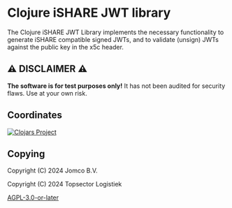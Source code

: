 <!--
SPDX-FileCopyrightText: 2024 Jomco B.V.
SPDX-FileCopyrightText: 2024 Topsector Logistiek
SPDX-FileContributor: Joost Diepenmaat <joost@jomco.nl>
SPDX-FileContributor: Remco van 't Veer <remco@jomco.nl>

SPDX-License-Identifier: AGPL-3.0-or-later
-->

# Clojure iSHARE JWT library

The Clojure iSHARE JWT Library implements the necessary functionality
to generate iSHARE compatible signed JWTs, and to validate (unsign)
JWTs against the public key in the x5c header.

## ⚠ DISCLAIMER ⚠

**The software is for test purposes only!**  It has not been audited
for security flaws.  Use at your own risk.

## Coordinates

[![Clojars Project](https://img.shields.io/clojars/v/org.bdinetwork/clj-ishare-jwt.svg)](https://clojars.org/org.bdinetwork/clj-ishare-jwt)

## Copying

Copyright (C) 2024 Jomco B.V.

Copyright (C) 2024 Topsector Logistiek

[AGPL-3.0-or-later](LICENSES/AGPL-3.0-or-later.txt)
